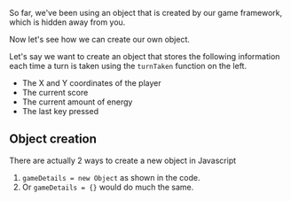 So far, we've been using an object that is created by our game framework, which is hidden away from you.

Now let's see how we can create our own object.

Let's say we want to create an object that stores the following information each time a turn is taken using the `turnTaken` function on the left.

- The X and Y coordinates of the player
- The current score
- The current amount of energy
- The last key pressed

## Object creation
There are actually 2 ways to create a new object in Javascript

1. `gameDetails = new Object` as shown in the code.
1. Or `gameDetails = {}` would do much the same.

